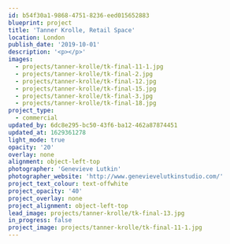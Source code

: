 ```yaml
---
id: b54f30a1-9868-4751-8236-eed015652883
blueprint: project
title: 'Tanner Krolle, Retail Space'
location: London
publish_date: '2019-10-01'
description: '<p></p>'
images:
  - projects/tanner-krolle/tk-final-11-1.jpg
  - projects/tanner-krolle/tk-final-2.jpg
  - projects/tanner-krolle/tk-final-12.jpg
  - projects/tanner-krolle/tk-final-15.jpg
  - projects/tanner-krolle/tk-final-3.jpg
  - projects/tanner-krolle/tk-final-18.jpg
project_type:
  - commercial
updated_by: 6dc8e295-bc50-43f6-ba12-462a87874451
updated_at: 1629361278
light_mode: true
opacity: '20'
overlay: none
alignment: object-left-top
photographer: 'Genevieve Lutkin'
photographer_website: 'http://www.genevievelutkinstudio.com/'
project_text_colour: text-offwhite
project_opacity: '40'
project_overlay: none
project_alignment: object-left-top
lead_image: projects/tanner-krolle/tk-final-13.jpg
in_progress: false
project_image: projects/tanner-krolle/tk-final-11-1.jpg
---
```

